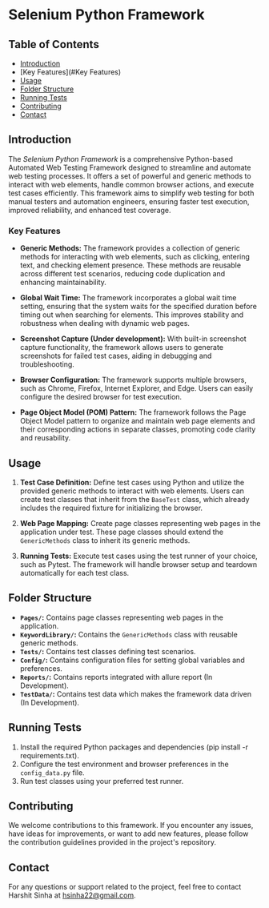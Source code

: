 # Selenium Python Framework

## Table of Contents

- [Introduction](#Introduction)
- [Key Features](#Key Features)
- [Usage](#usage)
- [Folder Structure](#folder-structure)
- [Running Tests](#running-tests)
- [Contributing](#contributing)
- [Contact](#Contact)

## Introduction

The *Selenium Python Framework* is a comprehensive Python-based Automated Web Testing Framework designed to streamline and automate web testing processes. It offers a set of powerful and generic methods to interact with web elements, handle common browser actions, and execute test cases efficiently. This framework aims to simplify web testing for both manual testers and automation engineers, ensuring faster test execution, improved reliability, and enhanced test coverage.

### Key Features

- **Generic Methods:** The framework provides a collection of generic methods for interacting with web elements, such as clicking, entering text, and checking element presence. These methods are reusable across different test scenarios, reducing code duplication and enhancing maintainability.

- **Global Wait Time:** The framework incorporates a global wait time setting, ensuring that the system waits for the specified duration before timing out when searching for elements. This improves stability and robustness when dealing with dynamic web pages.

- **Screenshot Capture (Under development):** With built-in screenshot capture functionality, the framework allows users to generate screenshots for failed test cases, aiding in debugging and troubleshooting.

- **Browser Configuration:** The framework supports multiple browsers, such as Chrome, Firefox, Internet Explorer, and Edge. Users can easily configure the desired browser for test execution.

- **Page Object Model (POM) Pattern:** The framework follows the Page Object Model pattern to organize and maintain web page elements and their corresponding actions in separate classes, promoting code clarity and reusability.

## Usage

1. **Test Case Definition:** Define test cases using Python and utilize the provided generic methods to interact with web elements. Users can create test classes that inherit from the `BaseTest` class, which already includes the required fixture for initializing the browser.

2. **Web Page Mapping:** Create page classes representing web pages in the application under test. These page classes should extend the `GenericMethods` class to inherit its generic methods.

3. **Running Tests:** Execute test cases using the test runner of your choice, such as Pytest. The framework will handle browser setup and teardown automatically for each test class.

## Folder Structure

- **`Pages/`:** Contains page classes representing web pages in the application.
- **`KeywordLibrary/`:** Contains the `GenericMethods` class with reusable generic methods.
- **`Tests/`:** Contains test classes defining test scenarios.
- **`Config/`:** Contains configuration files for setting global variables and preferences.
- **`Reports/`:** Contains reports integrated with allure report (In Development).
- **`TestData/`:** Contains test data which makes the framework data driven (In Development).

## Running Tests

1. Install the required Python packages and dependencies (pip install -r requirements.txt).
2. Configure the test environment and browser preferences in the `config_data.py` file.
3. Run test classes using your preferred test runner.

## Contributing

We welcome contributions to this framework. If you encounter any issues, have ideas for improvements, or want to add new features, please follow the contribution guidelines provided in the project's repository.

## Contact

For any questions or support related to the project, feel free to contact Harshit Sinha at hsinha22@gmail.com.
